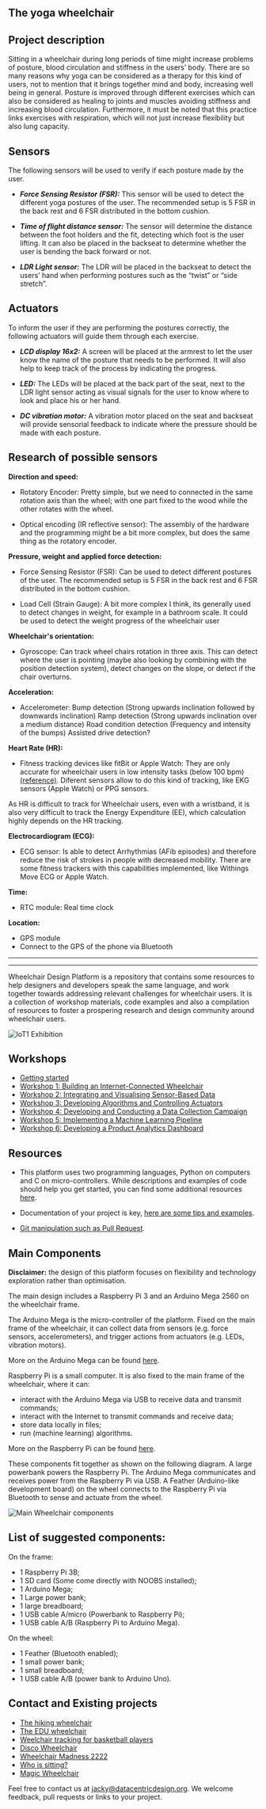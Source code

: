 ## The yoga wheelchair

## Project description

Sitting in a wheelchair during long periods of time might increase problems of posture, blood circulation and stiffness in the users’ body. There are so many reasons why yoga can be considered as a therapy for this kind of users, not to mention that it brings together mind and body, increasing well being in general. Posture is improved through different exercises which can also be considered as healing to joints and muscles avoiding stiffness and increasing blood circulation. Furthermore, it must be noted that this practice links exercises with respiration, which will not just increase flexibility but also lung capacity.

## Sensors

The following sensors will be used to verify if each posture made by the user.

* _**Force Sensing Resistor (FSR):**_ This sensor will be used to detect the different yoga postures of the user. The recommended setup is 5 FSR in the back rest and 6 FSR distributed in the bottom cushion.

* _**Time of flight distance sensor:**_ The sensor will determine the distance between the foot holders and the fit, detecting which foot is the user lifting. It can also be placed in the backseat to determine whether the user is bending the back forward or not.

* _**LDR Light sensor:**_ The LDR will be placed in the backseat to detect the users’ hand when performing postures such as the “twist” or “side stretch”.

## Actuators

To inform the user if they are performing the postures correctly, the following actuators will guide them through each exercise.

* _**LCD display 16x2:**_ A screen will be placed at the armrest to let the user know the name of the posture that needs to be performed. It will also help to keep track of the process by indicating the progress.

* _**LED:**_ The LEDs will be placed at the back part of the seat, next to the LDR light sensor acting as visual signals for the user to know where to look and place his or her hand.

* _**DC vibration motor:**_ A vibration motor placed on the seat and backseat will provide sensorial feedback to indicate where the pressure should be made with each posture.

## Research of possible sensors

__**Direction and speed:**__

* Rotatory Encoder: Pretty simple, but we need to connected in the same rotation axis than the wheel; with one part fixed to the wood while the other rotates with the wheel.

* Optical encoding (IR reflective sensor): The assembly of the hardware and the programming might be a bit more complex, but does the same thing as the rotatory encoder.

__**Pressure, weight and applied force detection:**__

* Force Sensing Resistor (FSR): Can be used to detect different postures of the user. The recommended setup is 5 FSR in the back rest and 6 FSR distributed in the bottom cushion.

* Load Cell (Strain Gauge): A bit more complex I think, its generally used to detect changes in weight, for example in a bathroom scale. It could be used to detect the weight progress of the wheelchair user

__**Wheelchair's orientation:**__

* Gyroscope: Can track wheel chairs rotation in three axis. This can detect where the user is pointing (maybe also looking by combining with the position detection system), detect changes on the slope, or detect if the chair overturns.

__**Acceleration:**__

* Accelerometer: Bump detection (Strong upwards inclination followed by downwards inclination)
                 Ramp detection (Strong upwards inclination over a medium distance)
                 Road condition detection (Frequency and intensity of the bumps)
                 Assisted drive detection?

__**Heart Rate (HR):**__

* Fitness tracking devices like fitBit or Apple Watch: They are only accurate for wheelchair users in low intensity tasks (below 100 bpm) [(reference)](https://www.resna.org/sites/default/files/conference/2016/outcomes/tsang.html). Diferent sensors allow to do this kind of tracking, like EKG sensors (Apple Watch) or PPG sensors.

As HR is difficult to track for Wheelchair users, even with a wristband, it is also very difficult to track the Energy Expenditure (EE), which calculation highly depends on the HR tracking.

__**Electrocardiogram (ECG):**__

* ECG sensor: Is able to detect Arrhythmias (AFib episodes) and therefore reduce the risk of strokes in people with decreased mobility. There are some fitness trackers with this capabilities implemented, like Withings Move ECG or Apple Watch.

__**Time:**__

* RTC module: Real time clock

__**Location:**__

* GPS module
* Connect to the GPS of the phone via Bluetooth
____
_________________________________________________________________________________________________

Wheelchair Design Platform is a repository that contains some resources to help
designers and developers speak the same language, and work together towards
addressing relevant challenges for wheelchair users. It is a collection of
workshop materials, code examples and also a compilation of resources to foster
a prospering research and design community around wheelchair users.


![IoT1 Exhibition](/docs/workshops/images/iot1_exhibition.jpg)

## Workshops

* [Getting started](/docs/workshops/GettingStarted.md)
* [Workshop 1: Building an Internet-Connected Wheelchair](/docs/workshops/Workshop1.md)
* [Workshop 2: Integrating and Visualising Sensor-Based Data](/docs/workshops/Workshop2.md)
* [Workshop 3: Developing Algorithms and Controlling Actuators](/docs/workshops/Workshop3.md)
* [Workshop 4: Developing and Conducting a Data Collection Campaign](/docs/workshops/Workshop4.md)
* [Workshop 5: Implementing a Machine Learning Pipeline](/docs/workshops/Workshop5.md)
* [Workshop 6: Developing a Product Analytics Dashboard](/docs/workshops/Workshop6.md)

## Resources

* This platform uses two programming languages, Python on computers and C on
micro-controllers. While descriptions and examples of code should help you
get started, you can find some additional resources
[here](/docs/resources/software.md "Python and C resources").

* Documentation of your project is key,
[here are some tips and examples](/docs/resources/documentation.md "Documentation tips and examples").

* [Git manipulation such as Pull Request](/docs/resources/git.md "Git manipulation").

## Main Components

__**Disclaimer:**__ the design of this platform focuses on flexibility and
technology exploration rather than optimisation.

The main design includes a Raspberry Pi 3 and an Arduino Mega 2560 on the wheelchair frame.

The Arduino Mega is the micro-controller of the platform. Fixed on the main frame of the wheelchair,
it can collect data from sensors (e.g. force sensors, accelerometers), and trigger actions from actuators
(e.g. LEDs, vibration motors).

More on the Arduino Mega can be found [here](/docs/resources/arduino.md "Arduino resources").

Raspberry Pi is a small computer. It is also fixed to the main frame of the wheelchair,
where it can:
* interact with the Arduino Mega via USB to receive data and transmit commands;
* interact with the Internet to transmit commands and receive data;
* store data locally in files;
* run (machine learning) algorithms.

More on the Raspberry Pi can be found [here](/docs/resources/raspberrypi.md "Raspberry Pi resources").

These components fit together as shown on the following diagram. A large powerbank
powers the Raspberry Pi. The Arduino Mega communicates and receives power from the
Raspberry Pi via USB. A Feather (Arduino-like development board) on the wheel connects to
the Raspberry Pi via Bluetooth to sense and actuate from the wheel.

![Main Wheelchair components](/docs/workshops/images/wheechair-components.png)

## List of suggested components:

On the frame:

* 1 Raspberry Pi 3B;
* 1 SD card (Some come directly with NOOBS installed);
* 1 Arduino Mega;
* 1 Large power bank;
* 1 large breadboard;
* 1 USB cable A/micro (Powerbank to Raspberry Pi);
* 1 USB cable A/B (Raspberry Pi to Arduino Mega).

On the wheel:

* 1 Feather (Bluetooth enabled);
* 1 small power bank;
* 1 small breadboard;
* 1 USB cable A/B (power bank to Arduino Uno).


## Contact and Existing projects

* [The hiking wheelchair](https://github.com/cprecioso/wheelchair-design-platform)
* [The EDU wheelchair](https://github.com/ctsai-1/wheelchair-design-platform)
* [Weelchair tracking for basketball players](https://github.com/FabianIDE/wheelchair-design-platform)
* [Disco Wheelchair](https://github.com/MatthijsBrem/wheelchair-design-platform)
* [Wheelchair Madness 2222](https://github.com/pherkan/wheelchair-design-platform/tree/master/wheelchair)
* [Who is sitting?](https://github.com/Rosanfoppen/wheelchair-design-platform/tree/master/wheelchair)
* [Magic Wheelchair](https://github.com/Yuciena/wheelchair-design-platform)


Feel free to contact us at jacky@datacentricdesign.org. We welcome feedback, pull requests
or links to your project.
